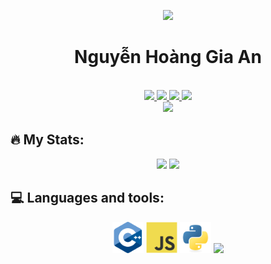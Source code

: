 <div id="header" align="center">
    <p>
        <a>
    <img src='https://media1.giphy.com/media/v1.Y2lkPTc5MGI3NjExajFqNzF0cjJ4eGtrZTVtOXJ2ZXZwMjhmYmRsdzk3OXdvc2g0OHYwdCZlcD12MV9pbnRlcm5hbF9naWZfYnlfaWQmY3Q9Zw/Dh5q0sShxgp13DwrvG/giphy.gif'/>
        </a>
    </p>
    <h1>
            Nguyễn Hoàng Gia An <br>
    </h1>
    <br>
</div>
<div id="badges" align="center">
    <a id = 'facebook' href="https://www.facebook.com/profile.php?id=100089096063797" >
        <img src=https://img.shields.io/badge/Facebook-blue?logo=Facebook&logoColor=white&style=for-the-badge />  
    </a>
    <a id = 'gmail' href = "https://mail.google.com/mail/?view=cm&fs=1&to=nhgiaan2004@gmail.com">
        <img src=https://img.shields.io/badge/Gmail-D14836?style=for-the-badge&logo=gmail&logoColor=white />
    </a>
    <a id = 'linkedin' href = "https://www.linkedin.com/in/gia-an-nguyễn-hoàng-865163314/"
>
        <img src=https://img.shields.io/badge/linkedin-%230077B5.svg?style=for-the-badge&logo=linkedin&logoColor=white />
    </a>
    <a id = 'kaggle' href = "https://www.kaggle.com/annguyenhoanggia">
        <img src=https://img.shields.io/badge/Kaggle-035a7d?style=for-the-badge&logo=kaggle&logoColor=white />
    </a>
     
</div>
<div id="viewers" align="center">
    <img src=https://komarev.com/ghpvc/?username=AnK17-UIT&color=%23E4405F&style=for-the-badge />
</div>    
<div id="language">

<div id="stat">

## 🔥 My Stats: 
<p align="center">
    <img height
="200" src="https://github-readme-stats.vercel.app/api?username=AnK17-UIT&show_icons=true&theme=codeSTACKr">
    <img height="200" src="https://github-readme-stats.vercel.app/api/top-langs/?username=AnK17-UIT&layout=donut&theme=codeSTACKr">
</p>
    
## 💻 Languages and tools:
<div id="Link" align = "center">
    <img width = "50" src="https://raw.githubusercontent.com/devicons/devicon/1119b9f84c0290e0f0b38982099a2bd027a48bf1/icons/cplusplus/cplusplus-original.svg" />
    <img width = "50" src="https://raw.githubusercontent.com/devicons/devicon/1119b9f84c0290e0f0b38982099a2bd027a48bf1/icons/javascript/javascript-original.svg" />
    <img width = "50" src="https://raw.githubusercontent.com/devicons/devicon/1119b9f84c0290e0f0b38982099a2bd027a48bf1/icons/python/python-original.svg" />
    <img width = "50" src="https://cdn.jsdelivr.net/gh/devicons/devicon@latest/icons/mongodb/mongodb-original.svg" />
<br>
</div>
